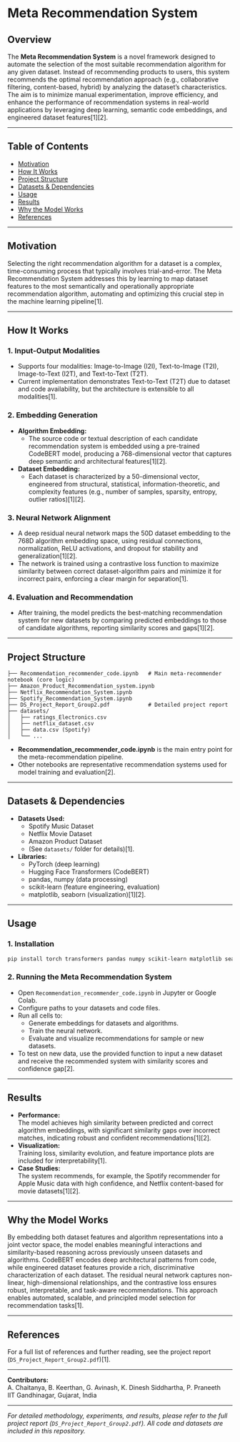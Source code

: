 # Meta Recommendation System

## Overview

The **Meta Recommendation System** is a novel framework designed to automate the selection of the most suitable recommendation algorithm for any given dataset. Instead of recommending products to users, this system recommends the optimal recommendation approach (e.g., collaborative filtering, content-based, hybrid) by analyzing the dataset’s characteristics. The aim is to minimize manual experimentation, improve efficiency, and enhance the performance of recommendation systems in real-world applications by leveraging deep learning, semantic code embeddings, and engineered dataset features[1][2].

---

## Table of Contents

- [Motivation](#motivation)
- [How It Works](#how-it-works)
- [Project Structure](#project-structure)
- [Datasets & Dependencies](#datasets--dependencies)
- [Usage](#usage)
- [Results](#results)
- [Why the Model Works](#why-the-model-works)
- [References](#references)

---

## Motivation

Selecting the right recommendation algorithm for a dataset is a complex, time-consuming process that typically involves trial-and-error. The Meta Recommendation System addresses this by learning to map dataset features to the most semantically and operationally appropriate recommendation algorithm, automating and optimizing this crucial step in the machine learning pipeline[1].

---

## How It Works

### 1. **Input-Output Modalities**
- Supports four modalities: Image-to-Image (I2I), Text-to-Image (T2I), Image-to-Text (I2T), and Text-to-Text (T2T).
- Current implementation demonstrates Text-to-Text (T2T) due to dataset and code availability, but the architecture is extensible to all modalities[1].

### 2. **Embedding Generation**
- **Algorithm Embedding:**  
  - The source code or textual description of each candidate recommendation system is embedded using a pre-trained CodeBERT model, producing a 768-dimensional vector that captures deep semantic and architectural features[1][2].
- **Dataset Embedding:**  
  - Each dataset is characterized by a 50-dimensional vector, engineered from structural, statistical, information-theoretic, and complexity features (e.g., number of samples, sparsity, entropy, outlier ratios)[1][2].

### 3. **Neural Network Alignment**
- A deep residual neural network maps the 50D dataset embedding to the 768D algorithm embedding space, using residual connections, normalization, ReLU activations, and dropout for stability and generalization[1][2].
- The network is trained using a contrastive loss function to maximize similarity between correct dataset-algorithm pairs and minimize it for incorrect pairs, enforcing a clear margin for separation[1].

### 4. **Evaluation and Recommendation**
- After training, the model predicts the best-matching recommendation system for new datasets by comparing predicted embeddings to those of candidate algorithms, reporting similarity scores and gaps[1][2].

---

## Project Structure

```
├── Recommendation_recommender_code.ipynb   # Main meta-recommender notebook (core logic)
├── Amazon_Product_Recommendation_system.ipynb
├── Netflix_Recommendation_System.ipynb
├── Spotify_Recommendation_System.ipynb
├── DS_Project_Report_Group2.pdf            # Detailed project report
├── datasets/
│   ├── ratings_Electronics.csv
│   ├── netflix_dataset.csv
│   ├── data.csv (Spotify)
│   └── ...
```
- **Recommendation_recommender_code.ipynb** is the main entry point for the meta-recommendation pipeline.
- Other notebooks are representative recommendation systems used for model training and evaluation[2].

---

## Datasets & Dependencies

- **Datasets Used:**
  - Spotify Music Dataset
  - Netflix Movie Dataset
  - Amazon Product Dataset
  - (See `datasets/` folder for details)[1].
- **Libraries:**
  - PyTorch (deep learning)
  - Hugging Face Transformers (CodeBERT)
  - pandas, numpy (data processing)
  - scikit-learn (feature engineering, evaluation)
  - matplotlib, seaborn (visualization)[1][2].

---

## Usage

### 1. **Installation**

```bash
pip install torch transformers pandas numpy scikit-learn matplotlib seaborn
```

### 2. **Running the Meta Recommendation System**

- Open `Recommendation_recommender_code.ipynb` in Jupyter or Google Colab.
- Configure paths to your datasets and code files.
- Run all cells to:
  - Generate embeddings for datasets and algorithms.
  - Train the neural network.
  - Evaluate and visualize recommendations for sample or new datasets.
- To test on new data, use the provided function to input a new dataset and receive the recommended system with similarity scores and confidence gap[2].

---

## Results

- **Performance:**  
  The model achieves high similarity between predicted and correct algorithm embeddings, with significant similarity gaps over incorrect matches, indicating robust and confident recommendations[1][2].
- **Visualization:**  
  Training loss, similarity evolution, and feature importance plots are included for interpretability[1].
- **Case Studies:**  
  The system recommends, for example, the Spotify recommender for Apple Music data with high confidence, and Netflix content-based for movie datasets[1][2].

---

## Why the Model Works

By embedding both dataset features and algorithm representations into a joint vector space, the model enables meaningful interactions and similarity-based reasoning across previously unseen datasets and algorithms. CodeBERT encodes deep architectural patterns from code, while engineered dataset features provide a rich, discriminative characterization of each dataset. The residual neural network captures non-linear, high-dimensional relationships, and the contrastive loss ensures robust, interpretable, and task-aware recommendations. This approach enables automated, scalable, and principled model selection for recommendation tasks[1].

---

## References

For a full list of references and further reading, see the project report (`DS_Project_Report_Group2.pdf`)[1].

---

**Contributors:**  
A. Chaitanya, B. Keerthan, G. Avinash, K. Dinesh Siddhartha, P. Praneeth  
IIT Gandhinagar, Gujarat, India

---

*For detailed methodology, experiments, and results, please refer to the full project report (`DS_Project_Report_Group2.pdf`). All code and datasets are included in this repository.*

